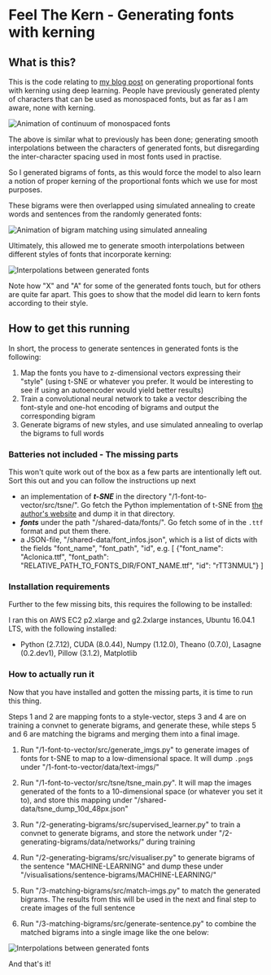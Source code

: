 # Feel The Kern - Generating fonts with kerning

## What is this?
This is the code relating to [my blog post](https://patrickgadd.github.io/feel-the-kern/) on generating proportional fonts with kerning using deep learning.
People have previously generated plenty of characters that can be used as monospaced fonts, but as far as I am aware, none with kerning.

![Animation of continuum of monospaced fonts](https://github.com/patrickgadd/fonts-generation-all/blob/master/assets/monospaced.gif?raw=true)

The above is similar what to previously has been done; generating smooth interpolations between the characters of generated fonts, but disregarding the inter-character spacing used in most fonts used in practise.

So I generated bigrams of fonts, as this would force the model to also learn a notion of proper kerning of the proportional fonts which we use for most purposes.

These bigrams were then overlapped using simulated annealing to create words and sentences from the randomly generated fonts:

![Animation of bigram matching using simulated annealing](https://github.com/patrickgadd/fonts-generation-all/blob/master/assets/matching-bigrams.gif?raw=true)

Ultimately, this allowed me to generate smooth interpolations between different styles of fonts that incorporate kerning:

![Interpolations between generated fonts](https://github.com/patrickgadd/fonts-generation-all/blob/master/assets/kerning-interpolation.jpg)

Note how "X" and "A" for some of the generated fonts touch, but for others are quite far apart.
This goes to show that the model did learn to kern fonts according to their style.

## How to get this running

In short, the process to generate sentences in generated fonts is the following:

1. Map the fonts you have to z-dimensional vectors expressing their "style" (using t-SNE or whatever you prefer. It would be interesting to see if using an autoencoder would yield better results)
2. Train a convolutional neural network to take a vector describing the font-style and one-hot encoding of bigrams and output the corresponding bigram
3. Generate bigrams of new styles, and use simulated annealing to overlap the bigrams to full words

### Batteries not included - The missing parts

This won't quite work out of the box as a few parts are intentionally left out. Sort this out and you can follow the instructions up next
- an implementation of _**t-SNE**_ in the directory "/1-font-to-vector/src/tsne/". Go fetch the Python implementation of t-SNE from [the author's website](https://lvdmaaten.github.io/tsne/) and dump it in that directory.
- _**fonts**_ under the path "/shared-data/fonts/". Go fetch some of in the ``.ttf`` format and put them there.
- a JSON-file, "/shared-data/font_infos.json", which is a list of dicts with the fields "font_name", "font_path", "id", e.g. [ {"font_name": "Aclonica.ttf", "font_path": "RELATIVE_PATH_TO_FONTS_DIR/FONT_NAME.ttf", "id": "rTT3NMUL"} ]

### Installation requirements

Further to the few missing bits, this requires the following to be installed:

I ran this on AWS EC2 p2.xlarge and g2.2xlarge instances, Ubuntu 16.04.1 LTS, with the following installed:
- Python (2.7.12), CUDA (8.0.44), Numpy (1.12.0), Theano (0.7.0), Lasagne (0.2.dev1), Pillow (3.1.2), Matplotlib


### How to actually run it

Now that you have installed and gotten the missing parts, it is time to run this thing.

Steps 1 and 2 are mapping fonts to a style-vector, steps 3 and 4 are on training a convnet to generate bigrams, and generate these,
 while steps 5 and 6 are matching the bigrams and merging them into a final image.

1. Run "/1-font-to-vector/src/generate_imgs.py" to generate images of fonts for t-SNE to map to a low-dimensional space. It will dump ``.png``s under "/1-font-to-vector/data/text-imgs/"
2. Run "/1-font-to-vector/src/tsne/tsne_main.py". It will map the images generated of the fonts to a 10-dimensional space (or whatever you set it to), and store this mapping under "/shared-data/tsne_dump_10d_48px.json"

3. Run "/2-generating-bigrams/src/supervised_learner.py" to train a convnet to generate bigrams, and store the network under "/2-generating-bigrams/data/networks/" during training
4. Run "/2-generating-bigrams/src/visualiser.py" to generate bigrams of the sentence "MACHINE-LEARNING" and dump these under "/visualisations/sentence-bigrams/MACHINE-LEARNING/"

5. Run "/3-matching-bigrams/src/match-imgs.py" to match the generated bigrams. The results from this will be used in the next and final step to create images of the full sentence
6. Run "/3-matching-bigrams/src/generate-sentence.py" to combine the matched bigrams into a single image like the one below:

![Interpolations between generated fonts](https://github.com/patrickgadd/fonts-generation-all/blob/master/assets/MACHINE-LEARNING-font-1.jpg)

And that's it!